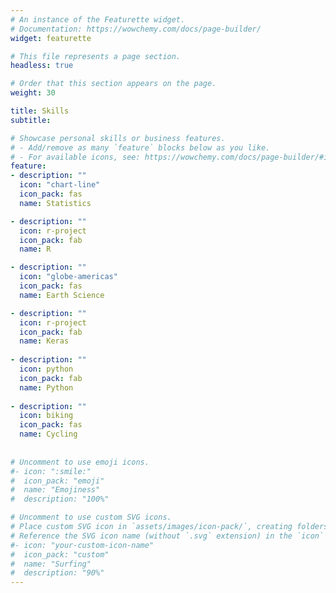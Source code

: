 ```yaml
---
# An instance of the Featurette widget.
# Documentation: https://wowchemy.com/docs/page-builder/
widget: featurette

# This file represents a page section.
headless: true

# Order that this section appears on the page.
weight: 30

title: Skills
subtitle:

# Showcase personal skills or business features.
# - Add/remove as many `feature` blocks below as you like.
# - For available icons, see: https://wowchemy.com/docs/page-builder/#icons
feature:
- description: ""
  icon: "chart-line"
  icon_pack: fas
  name: Statistics

- description: ""
  icon: r-project
  icon_pack: fab
  name: R

- description: ""
  icon: "globe-americas"
  icon_pack: fas
  name: Earth Science

- description: ""
  icon: r-project
  icon_pack: fab
  name: Keras
 
- description: ""
  icon: python
  icon_pack: fab
  name: Python
 
- description: ""
  icon: biking
  icon_pack: fas
  name: Cycling
 
 
# Uncomment to use emoji icons.
#- icon: ":smile:"
#  icon_pack: "emoji"
#  name: "Emojiness"
#  description: "100%"  

# Uncomment to use custom SVG icons.
# Place custom SVG icon in `assets/images/icon-pack/`, creating folders if necessary.
# Reference the SVG icon name (without `.svg` extension) in the `icon` field.
#- icon: "your-custom-icon-name"
#  icon_pack: "custom"
#  name: "Surfing"
#  description: "90%"
---
```

